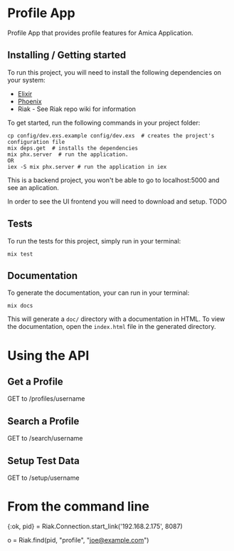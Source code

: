 # Profile App

Profile App that provides profile features for Amica Application.

## Installing / Getting started

To run this project, you will need to install the following dependencies on your system:

* [Elixir](https://elixir-lang.org/install.html)
* [Phoenix](https://hexdocs.pm/phoenix/installation.html)
* Riak - See Riak repo wiki for information

To get started, run the following commands in your project folder:

```shell
cp config/dev.exs.example config/dev.exs  # creates the project's configuration file
mix deps.get  # installs the dependencies
mix phx.server  # run the application.
OR
iex -S mix phx.server # run the application in iex
```

This is a backend project, you won't be able to go to localhost:5000 and see an aplication. 

In order to see the UI frontend you will need to download and setup. TODO

## Tests

To run the tests for this project, simply run in your terminal:

```shell
mix test
```

## Documentation

To generate the documentation, your can run in your terminal:

```shell
mix docs
```

This will generate a `doc/` directory with a documentation in HTML. To view the documentation, open the `index.html` file in the generated directory.

# Using the API

## Get a Profile 
GET to /profiles/username

## Search a Profile

GET to /search/username

## Setup Test Data

GET to /setup/username

# From the command line

{:ok, pid} = Riak.Connection.start_link('192.168.2.175', 8087)

o = Riak.find(pid, "profile", "joe@example.com")


